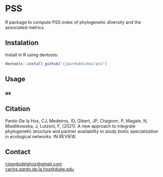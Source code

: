 # PSS
R package to compute PSS index of phylogenetic diversity and the associated metrics.

## Instalation
Install in R using devtools:

```R
devtools::install_github("cjpardodelahoz/pss")
```

## Usage

### as

## Citation
Pardo-De la Hoz, CJ, Medeiros, ID, Gibert, JP, Chagnon, P, Magain, N, Miadlikowska, J, Lutzoni, F, (2021). A new approach to integrate phylogenetic structure and partner availability to study biotic specialization in ecological networks. IN REVIEW.

## Contact
cjpardodelahoz@gmail.com\
carlos.pardo.de.la.hoz@duke.edu
